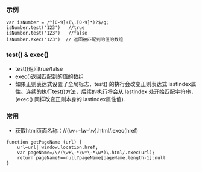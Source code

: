 ### 示例
```
var isNumber = /^[0-9]+(\.[0-9]*)?$/g;
isNumber.test('123')   //true
isNumber.test('123')   //false
isNumber.exec('123')  // 返回被匹配到的值的数组
```

### test() & exec()
* test()返回true/false
* exec()返回匹配到的值的数组
* 如果正则表达式设置了全局标志，test() 的执行会改变正则表达式   lastIndex属性。连续的执行test()方法，后续的执行将会从 lastIndex 处开始匹配字符串，(exec() 同样改变正则本身的 lastIndex属性值).



### 常用
* 获取html页面名称：/\/(\w+\-*\w*\-*\w*)\.html/.exec(href)
```
function getPageName (url) {
    url=url||window.location.href;
    var pageName=/\/(\w+\-*\w*\-*\w*)\.html/.exec(url);
    return pageName!==null?pageName[pageName.length-1]:null
}

```